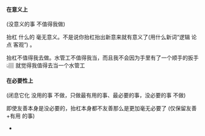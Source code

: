
#### 在意义上
(没意义的事 不值得我做)

抬杠 什么的 毫无意义。不是说你抬杠抬出新意来就有意义了(用什么新词“逻辑 论点 客观”) 。

抬杠不值得我去做。水管工不值得我当，而且我不会因为手里有了一个顺手的扳手 👆🏽 就觉得我值得去当一个水管工

#### 在必要性上
(闭息它化 没用的事 不做，只做最有用的事、最必要的事，没必要的事 不做)

即使友善本身是没必要的，抬杠本身都不友善那么是更加毫无必要了 (仅保留友善+有用 的事)

-
